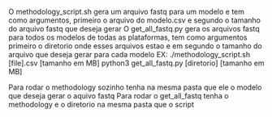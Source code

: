 O methodology_script.sh gera um arquivo fastq para um modelo e tem como argumentos, primeiro o arquivo do modelo.csv e segundo o tamanho do arquivo fastq que deseja gerar
O get_all_fastq.py gera os arquivos fastq para todos os modelos de todas as plataformas, tem como argumentos primeiro o diretorio onde esses arquivos estao e em segundo o tamanho do arquivo que deseja gerar para cada modelo
EX:
./methodology_script.sh [file].csv [tamanho em MB]
python3 get_all_fastq.py [diretorio] [tamanho em MB]

Para rodar o methodology sozinho tenha na mesma pasta que ele o modelo que deseja gerar o aquivo fastq
Para rodar o get_all_fastq tenha o methodology e o diretorio na mesma pasta que o script
